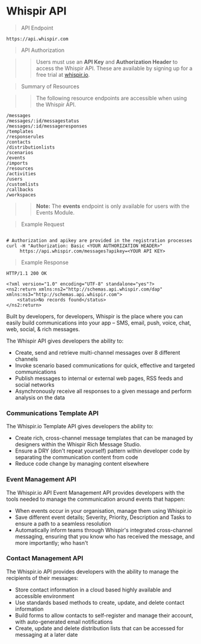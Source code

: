 # Whispir API

> API Endpoint

```
https://api.whispir.com
```

> API Authorization

> > Users must use an **API Key** and **Authorization Header** to access the Whispir API. These are available by signing up for a free trial at [whispir.io](https://whispir.io).


> Summary of Resources

> > The following resource endpoints are accessible when using the Whispir API. 

```
/messages
/messages/:id/messagestatus
/messages/:id/messageresponses
/templates
/responserules
/contacts
/distributionlists
/scenarios
/events
/imports
/resources
/activities
/users
/customlists
/callbacks
/workspaces
```
> > **Note:** The **events** endpoint is only available for users with the Events Module.

> Example Request

```shell

# Authorization and apikey are provided in the registration processes
curl -H "Authorization: Basic <YOUR AUTHORIZATION HEADER>" 
     https://api.whispir.com/messages?apikey=<YOUR API KEY>
```

> Example Response


```text
HTTP/1.1 200 OK
```

```shell
<?xml version="1.0" encoding="UTF-8" standalone="yes"?>
<ns2:return xmlns:ns2="http://schemas.api.whispir.com/dap" xmlns:ns3="http://schemas.api.whispir.com">
    <status>No records found</status>
</ns2:return>
```

Built by developers, for developers, Whispir is the place where you can easily build communications into your app – SMS, email, push, voice, chat, web, social, & rich messages.

The Whispir API gives developers the ability to:

* Create, send and retrieve multi-channel messages over 8 different channels
* Invoke scenario based communications for quick, effective and targeted communications
* Publish messages to internal or external web pages, RSS feeds and social networks
* Asynchronously receive all responses to a given message and perform analysis on the data

### Communications Template API

The Whispir.io Template API gives developers the ability to:

* Create rich, cross-channel message templates that can be managed by designers within the Whispir Rich Message Studio.
* Ensure a DRY (don't repeat yourself) pattern within developer code by separating the communication content from code 
* Reduce code change by managing content elsewhere

### Event Management API

The Whispir.io API Event Management API provides developers with the tools needed to manage the communication around events that happen:

* When events occur in your organisation, manage them using Whispir.io
* Save different event details; Severity, Priority, Description and Tasks to ensure a path to a seamless resolution
* Automatically inform teams through Whispir's integrated cross-channel messaging, ensuring that you know who has received the message, and more importantly; who hasn't

### Contact Management API

The Whispir.io API provides developers with the ability to manage the recipients of their messages:

* Store contact information in a cloud based highly available and accessible environment
* Use standards based methods to create, update, and delete contact information
* Build forms to allow contacts to self-register and manage their account, with auto-generated email notifications
* Create, update and delete distribution lists that can be accessed for messaging at a later date

